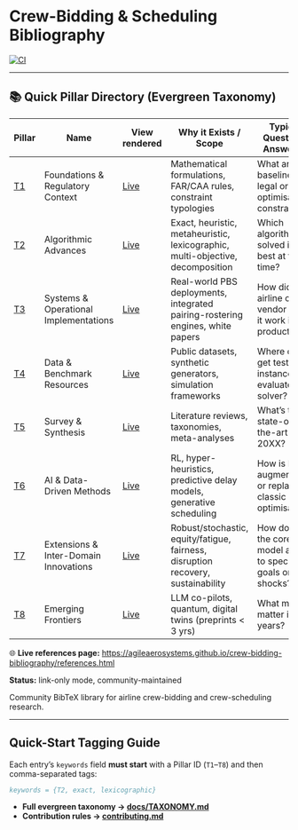 # Crew-Bidding & Scheduling Bibliography

[![CI](https://github.com/AgileAerosystems/crew-bidding-bibliography/actions/workflows/render.yml/badge.svg)](https://github.com/AgileAerosystems/crew-bidding-bibliography/actions/workflows/render.yml)

---

## 📚 Quick Pillar Directory (Evergreen Taxonomy)

| Pillar                                | Name                                   | View rendered                                      | Why it Exists / Scope                                             | Typical Questions Answered                               |
|---------------------------------------|----------------------------------------|----------------------------------------------------|--------------------------------------------------------------------|----------------------------------------------------------|
| [T1](T1-Foundations-and-Regulatory-Context.html)  | Foundations & Regulatory Context       | [Live](https://agileaerosystems.github.io/crew-bidding-bibliography/T1-Foundations-and-Regulatory-Context.html)  | Mathematical formulations, FAR/CAA rules, constraint typologies    | What are the baseline legal or optimisation constraints? |
| [T2](https://agileaerosystems.github.io/crew-bidding-bibliography/T2-Algorithmic-Advances.html)    | Algorithmic Advances                   | [Live](https://agileaerosystems.github.io/crew-bidding-bibliography/T2-Algorithmic-Advances.html)    | Exact, heuristic, metaheuristic, lexicographic, multi-objective, decomposition | Which algorithms solved it best at the time?            |
| [T3](T3-Systems-and-Operational-Implementations.html) | Systems & Operational Implementations  | [Live](https://agileaerosystems.github.io/crew-bidding-bibliography/T3-Systems-and-Operational-Implementations.html) | Real-world PBS deployments, integrated pairing-rostering engines, white papers | How did an airline or vendor make it work in production? |
| [T4](T4-Data-and-Benchmark-Resources.html)   | Data & Benchmark Resources             | [Live](https://agileaerosystems.github.io/crew-bidding-bibliography/T4-Data-and-Benchmark-Resources.html)   | Public datasets, synthetic generators, simulation frameworks      | Where can I get test instances or evaluate my solver?   |
| [T5](T5-Survey-and-Synthesis.html)    | Survey & Synthesis                     | [Live](https://agileaerosystems.github.io/crew-bidding-bibliography/T5-Survey-and-Synthesis.html)    | Literature reviews, taxonomies, meta-analyses                     | What’s the state-of-the-art as of 20XX?                 |
| [T6](T6-AI-and-Data-Driven-Methods.html)  | AI & Data-Driven Methods               | [Live](https://agileaerosystems.github.io/crew-bidding-bibliography/T6-AI-and-Data-Driven-Methods.html)  | RL, hyper-heuristics, predictive delay models, generative scheduling | How is ML/AI augmenting or replacing classic optimisation? |
| [T7](T7-Extensions-and-Inter-Domain-Innovations.html) | Extensions & Inter-Domain Innovations  | [Live](https://agileaerosystems.github.io/crew-bidding-bibliography/T7-Extensions-and-Inter-Domain-Innovations.html) | Robust/stochastic, equity/fatigue, fairness, disruption recovery, sustainability | How does the core model adapt to special goals or shocks? |
| [T8](T8-Emerging-Frontiers.html)      | Emerging Frontiers                     | [Live](https://agileaerosystems.github.io/crew-bidding-bibliography/T8-Emerging-Frontiers.html)      | LLM co-pilots, quantum, digital twins (preprints < 3 yrs)          | What might matter in five years?                         |




🌐 **Live references page:** <https://agileaerosystems.github.io/crew-bidding-bibliography/references.html>

**Status:** link-only mode, community-maintained  

Community BibTeX library for airline crew-bidding and crew-scheduling research.

---

## Quick-Start Tagging Guide

Each entry’s `keywords` field **must start** with a Pillar ID (`T1`–`T8`) and then comma-separated tags:

```bibtex
keywords = {T2, exact, lexicographic}
```
* **Full evergreen taxonomy → [docs/TAXONOMY.md](docs/TAXONOMY.md)**
* **Contribution rules   → [contributing.md](contributing.md)**
